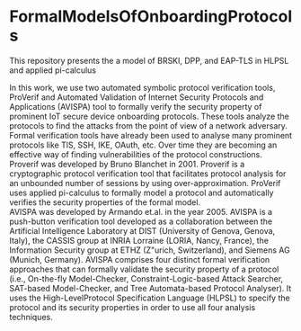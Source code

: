 # FormalModelsOfOnboardingProtocols

This repository presents the a model of BRSKI, DPP, and EAP-TLS in HLPSL and applied pi-calculus

In this work, we use two automated symbolic protocol verification tools, ProVerif and Automated Validation of Internet Security Protocols and Applications (AVISPA) tool to formally verify the security property of prominent IoT secure device onboarding protocols. These tools analyze the protocols to find the attacks from the point of view of a network adversary. Formal verification tools have already been used to analyse many prominent protocols like TlS, SSH, IKE, OAuth, etc. Over time they are becoming an effective way of finding vulnerabilities of the protocol constructions.<br>
Proverif was developed by Bruno Blanchet in 2001. Proverif is a cryptographic protocol verification tool that facilitates protocol analysis for an unbounded number of sessions by using over-approximation. ProVerif uses applied pi-calculus to formally model a protocol and automatically verifies the security properties of the formal model. <br>
AVISPA was developed by Armando et.al. in the year 2005. AVISPA is a push-button verification tool developed as a collaboration between the Artificial Intelligence Laboratory at DIST (University of Genova, Genova, Italy), the CASSIS group at INRIA Lorraine (LORIA, Nancy, France), the Information Security group at ETHZ (Z\"urich, Switzerland), and Siemens AG (Munich, Germany). AVISPA comprises four distinct formal verification approaches that can formally validate the security property of a protocol (i.e., On-the-fly Model-Checker, Constraint-Logic-based Attack Searcher, SAT-based Model-Checker, and Tree Automata-based Protocol Analyser). It uses the High-LevelProtocol Specification Language (HLPSL) to specify the protocol and its security properties in order to use all four analysis techniques.
